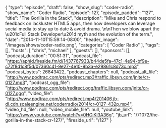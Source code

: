 {
  "type": "episode",
  "draft": false,
  "show_slug": "coder-radio",
  "show_name": "Coder Radio",
  "episode": 127,
  "episode_padded": "127",
  "title": "The Gorilla in the Stack",
  "description": "Mike and Chris respond to feedback on lackluster HTML5 apps, then how developers can leverage social media to stay up to date & avoid drama. \n\nThen we blow apart the \u201cFull Stack Developer\u201d myth and the evolution of the term.",
  "date": "2014-11-10T15:59:14-08:00",
  "header_image": "/images/shows/coder-radio.png",
  "categories": [
    "Coder Radio"
  ],
  "tags": [],
  "hosts": [
    "chris",
    "michael"
  ],
  "guests": [],
  "sponsors": [],
  "podcast_duration": "00:51:31",
  "podcast_file": "https://aphid.fireside.fm/d/1437767933/b44de5fa-47c1-4e94-bf9e-c72f8d1c8f5d/07360c41-9e27-4e10-9b3a-e29861c8d73c.mp3",
  "podcast_bytes": 26843422,
  "podcast_chapters": null,
  "podcast_alt_file": "http://www.podtrac.com/pts/redirect.mp3/traffic.libsyn.com/jnite/cr-0127.mp3",
  "podcast_ogg_file": "http://www.podtrac.com/pts/redirect.ogg/traffic.libsyn.com/jnite/cr-0127.ogg",
  "video_file": "http://www.podtrac.com/pts/redirect.mp4/201406.jb-dl.cdn.scaleengine.net/coderradio/2014/cr-0127-432p.mp4",
  "video_hd_file": null,
  "video_mobile_file": null,
  "youtube_link": "https://www.youtube.com/watch?v=0HGiKl3A36g",
  "jb_url": "/71072/the-gorilla-in-the-stack-cr-127/",
  "fireside_url": "/127"
}

